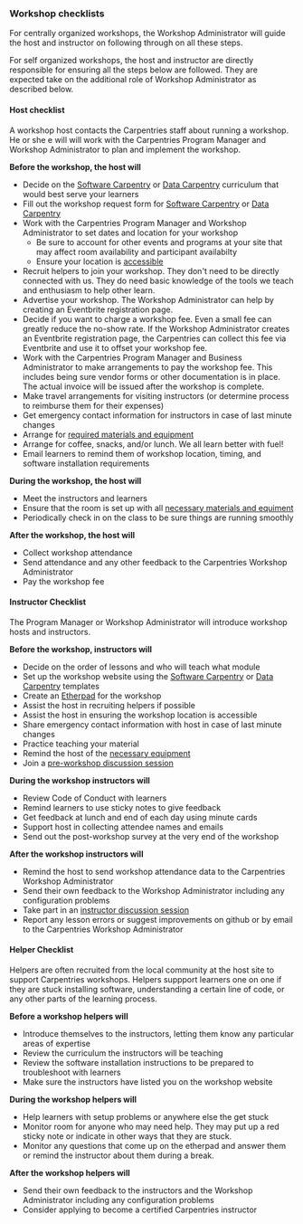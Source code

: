 ### Workshop checklists

For centrally organized workshops, the Workshop Administrator will guide the host and instructor on following through on all these steps.

For self organized workshops, the host and instructor are directly responsible for ensuring all the steps below are followed.  They are expected take on the additional role of Workshop Administrator as described below.


#### Host checklist

A workshop host contacts the Carpentries staff about running a workshop.  He or she e will will work with the Carpentries Program Manager and Workshop Administrator to plan and implement the workshop.

**Before the workshop, the host will**

* Decide on the [Software Carpentry](https://software-carpentry.org/lessons/) or [Data Carpentry](http://www.datacarpentry.org/lessons/) curriculum that would best serve your learners
* Fill out the workshop request form for [Software Carpentry](https://software-carpentry.org/workshops/request/) or [Data Carpentry](http://www.datacarpentry.org/workshops-host/)
* Work with the Carpentries Program Manager and Workshop Administrator to set dates and location for your workshop
    * Be sure to account for other events and programs at your site that may affect room availability and participant availabilty
    * Ensure your location is [accessible](workshop_needs.html#accessibility)
* Recruit helpers to join your workshop. They don't need to be directly connected with us. They do need basic knowledge of the tools we teach and enthusiasm to help other learn.
* Advertise your workshop. The Workshop Administrator can help by creating an Eventbrite registration page.
* Decide if you want to charge a workshop fee. Even a small fee can greatly reduce the no-show rate. If the Workshop Administrator creates an Eventbrite registration page, the Carpentries can collect this fee via Eventbrite and use it to offset your workshop fee.
* Work with the Carpentries Program Manager and Business Administrator to make arrangements to pay the workshop fee. This includes being sure vendor forms or other documentation is in place. The actual invoice will be issued after the workshop is complete.
* Make travel arrangements for visiting instructors (or determine process to reimburse them for their expenses)
* Get emergency contact information for instructors in case of last minute changes
* Arrange for [required materials and equipment](workshop_needs.html)
* Arrange for coffee, snacks, and/or lunch. We all learn better with fuel!
* Email learners to remind them of workshop location, timing, and software installation requirements

**During the workshop, the host will**
* Meet the instructors and learners
* Ensure that the room is set up with all [necessary materials and equiment](workshop_needs.html)
* Periodically check in on the class to be sure things are running smoothly

**After the workshop, the host will**
* Collect workshop attendance
* Send attendance and any other feedback to the Carpentries Workshop Administrator
* Pay the workshop fee 

#### Instructor Checklist

The Program Manager or Workshop Administrator will introduce workshop hosts and instructors.

**Before the workshop, instructors will**

* Decide on the order of lessons and who will teach what module
* Set up the workshop website using the [Software Carpentry](https://github.com/swcarpentry/workshop-template) or [Data Carpentry](https://github.com/datacarpentry/workshop-template) templates
* Create an [Etherpad](pad.software-carpentry.org/) for the workshop
* Assist the host in recruiting helpers if possible
* Assist the host in ensuring the workshop location is accessible 
* Share emergency contact information with host in case of last minute changes
* Practice teaching your material
* Remind the host of the [necessary equipment](workshop_needs.html)
* Join a [pre-workshop discussion session](http://pad.software-carpentry.org/instructor-discussion)

**During the workshop instructors will**

* Review Code of Conduct with learners
* Remind learners to use sticky notes to give feedback
* Get feedback at lunch and end of each day using minute cards
* Support host in collecting attendee names and emails
* Send out the post-workshop survey at the very end of the workshop

**After the workshop instructors will**

* Remind the host to send workshop attendance data to the Carpentries Workshop Administrator
* Send their own feedback to the Workshop Administrator including any configuration problems
* Take part in an [instructor discussion session](http://pad.software-carpentry.org/instructor-discussion)
* Report any lesson errors or suggest improvements on github or by email to the Carpentries Workshop Administrator

#### Helper Checklist

Helpers are often recruited from the local community at the host site to support Carpentries workshops.  Helpers suppport learners one on one if they are stuck installing software, understanding a certain line of code, or any other parts of the learning process.  

**Before a workshop helpers will**

* Introduce themselves to the instructors, letting them know any particular areas of expertise
* Review the curriculum the instructors will be teaching
* Review the software installation instructions to be prepared to troubleshoot with learners
* Make sure the instructors have listed you on the workshop website


**During the workshop helpers will**

* Help learners with setup problems or anywhere else the get stuck
* Monitor room for anyone who may need help.  They may put up a red sticky note or indicate in other ways that they are stuck.
* Monitor any questions that come up on the etherpad and answer them or remind the instructor about them during a break.

**After the workshop helpers will**

* Send their own feedback to the instructors and the Workshop Administrator including any configuration problems
* Consider applying to become a certified Carpentries instructor

